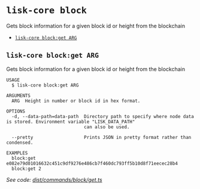 # `lisk-core block`

Gets block information for a given block id or height from the blockchain

- [`lisk-core block:get ARG`](#lisk-core-blockget-arg)

## `lisk-core block:get ARG`

Gets block information for a given block id or height from the blockchain

```
USAGE
  $ lisk-core block:get ARG

ARGUMENTS
  ARG  Height in number or block id in hex format.

OPTIONS
  -d, --data-path=data-path  Directory path to specify where node data is stored. Environment variable "LISK_DATA_PATH"
                             can also be used.

  --pretty                   Prints JSON in pretty format rather than condensed.

EXAMPLES
  block:get e082e79d01016632c451c9df9276e486cb7f460dc793ff5b10d8f71eecec28b4
  block:get 2
```

_See code: [dist/commands/block/get.ts](https://github.com/LiskHQ/lisk-core/blob/v3.0.0-debug.2/dist/commands/block/get.ts)_
